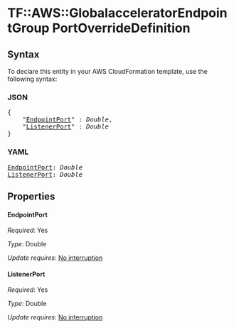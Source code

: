 # TF::AWS::GlobalacceleratorEndpointGroup PortOverrideDefinition

## Syntax

To declare this entity in your AWS CloudFormation template, use the following syntax:

### JSON

<pre>
{
    "<a href="#endpointport" title="EndpointPort">EndpointPort</a>" : <i>Double</i>,
    "<a href="#listenerport" title="ListenerPort">ListenerPort</a>" : <i>Double</i>
}
</pre>

### YAML

<pre>
<a href="#endpointport" title="EndpointPort">EndpointPort</a>: <i>Double</i>
<a href="#listenerport" title="ListenerPort">ListenerPort</a>: <i>Double</i>
</pre>

## Properties

#### EndpointPort

_Required_: Yes

_Type_: Double

_Update requires_: [No interruption](https://docs.aws.amazon.com/AWSCloudFormation/latest/UserGuide/using-cfn-updating-stacks-update-behaviors.html#update-no-interrupt)

#### ListenerPort

_Required_: Yes

_Type_: Double

_Update requires_: [No interruption](https://docs.aws.amazon.com/AWSCloudFormation/latest/UserGuide/using-cfn-updating-stacks-update-behaviors.html#update-no-interrupt)

